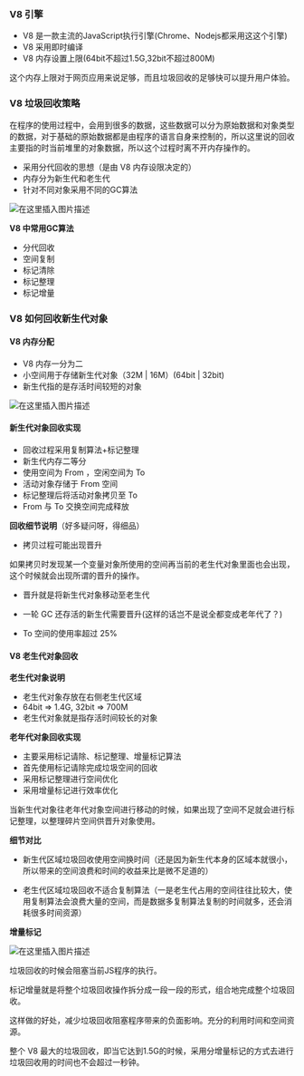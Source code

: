 ### V8 引擎

- V8 是一款主流的JavaScript执行引擎(Chrome、Nodejs都采用这这个引擎)
- V8 采用即时编译
- V8 内存设置上限(64bit不超过1.5G,32bit不超过800M)

这个内存上限对于网页应用来说足够，而且垃圾回收的足够快可以提升用户体验。

### V8 垃圾回收策略

在程序的使用过程中，会用到很多的数据，这些数据可以分为原始数据和对象类型的数据，对于基础的原始数据都是由程序的语言自身来控制的，所以这里说的回收主要指的时当前堆里的对象数据，所以这个过程时离不开内存操作的。

- 采用分代回收的思想（是由 V8 内存设限决定的）
- 内存分为新生代和老生代
- 针对不同对象采用不同的GC算法

![在这里插入图片描述](https://img-blog.csdnimg.cn/20200530110920509.png?x-oss-process=image/watermark,type_ZmFuZ3poZW5naGVpdGk,shadow_10,text_aHR0cHM6Ly9ibG9nLmNzZG4ubmV0L2Zhbmd4dWFuMTUwOQ==,size_16,color_FFFFFF,t_70)

**V8 中常用GC算法**

- 分代回收
- 空间复制
- 标记清除
- 标记整理
- 标记增量

### V8 如何回收新生代对象

#### V8 内存分配

- V8 内存一分为二
- 小空间用于存储新生代对象（32M | 16M）(64bit | 32bit)
- 新生代指的是存活时间较短的对象

![在这里插入图片描述](https://img-blog.csdnimg.cn/2020053011092680.png)

#### 新生代对象回收实现

- 回收过程采用复制算法+标记整理
- 新生代内存二等分 
- 使用空间为 From ，空闲空间为 To
- 活动对象存储于 From 空间
- 标记整理后将活动对象拷贝至 To
- From 与 To 交换空间完成释放

**回收细节说明**（好多疑问呀，得细品）

- 拷贝过程可能出现晋升

如果拷贝时发现某一个变量对象所使用的空间再当前的老生代对象里面也会出现，这个时候就会出现所谓的晋升的操作。

- 晋升就是将新生代对象移动至老生代

- 一轮 GC 还存活的新生代需要晋升(这样的话岂不是说全都变成老年代了？)

- To 空间的使用率超过 25%

#### V8 老生代对象回收

**老生代对象说明**

- 老生代对象存放在右侧老生代区域
- 64bit => 1.4G, 32bit => 700M
- 老生代对象就是指存活时间较长的对象

**老年代对象回收实现**

- 主要采用标记请除、标记整理、增量标记算法
- 首先使用标记请除完成垃圾空间的回收
- 采用标记整理进行空间优化
- 采用增量标记进行效率优化

当新生代对象往老年代对象空间进行移动的时候，如果出现了空间不足就会进行标记整理，以整理碎片空间供晋升对象使用。

**细节对比**

- 新生代区域垃圾回收使用空间换时间（还是因为新生代本身的区域本就很小，所以带来的空间浪费和时间的收益来比是微不足道的）

- 老生代区域垃圾回收不适合复制算法（一是老生代占用的空间往往比较大，使用复制算法会浪费大量的空间，而是数据多复制算法复制的时间就多，还会消耗很多时间资源）

**增量标记**

![在这里插入图片描述](https://img-blog.csdnimg.cn/20200530114717819.png?x-oss-process=image/watermark,type_ZmFuZ3poZW5naGVpdGk,shadow_10,text_aHR0cHM6Ly9ibG9nLmNzZG4ubmV0L2Zhbmd4dWFuMTUwOQ==,size_16,color_FFFFFF,t_70)

垃圾回收的时候会阻塞当前JS程序的执行。

标记增量就是将整个垃圾回收操作拆分成一段一段的形式，组合地完成整个垃圾回收。

这样做的好处，减少垃圾回收阻塞程序带来的负面影响。充分的利用时间和空间资源。

整个 V8 最大的垃圾回收，即当它达到1.5G的时候，采用分增量标记的方式去进行垃圾回收用的时间也不会超过一秒钟。
 
